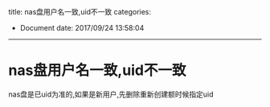 title: nas盘用户名一致,uid不一致
categories: 
- Document
date: 2017/09/24 13:58:04
---
# nas盘用户名一致,uid不一致

nas盘是已uid为准的,如果是新用户,先删除重新创建额时候指定uid